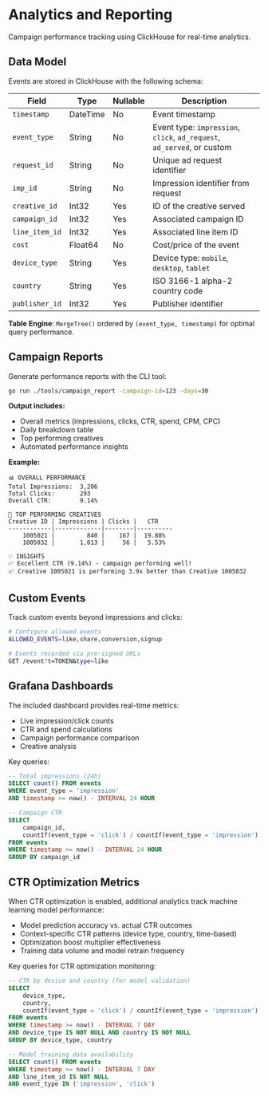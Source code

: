 # Analytics and Reporting

Campaign performance tracking using ClickHouse for real-time analytics.

## Data Model

Events are stored in ClickHouse with the following schema:

| Field | Type | Nullable | Description |
|-------|------|----------|-------------|
| `timestamp` | DateTime | No | Event timestamp |
| `event_type` | String | No | Event type: `impression`, `click`, `ad_request`, `ad_served`, or custom |
| `request_id` | String | No | Unique ad request identifier |
| `imp_id` | String | No | Impression identifier from request |
| `creative_id` | Int32 | Yes | ID of the creative served |
| `campaign_id` | Int32 | Yes | Associated campaign ID |
| `line_item_id` | Int32 | Yes | Associated line item ID |
| `cost` | Float64 | No | Cost/price of the event |
| `device_type` | String | Yes | Device type: `mobile`, `desktop`, `tablet` |
| `country` | String | Yes | ISO 3166-1 alpha-2 country code |
| `publisher_id` | Int32 | Yes | Publisher identifier |

**Table Engine**: `MergeTree()` ordered by `(event_type, timestamp)` for optimal query performance.

## Campaign Reports

Generate performance reports with the CLI tool:

```bash
go run ./tools/campaign_report -campaign-id=123 -days=30
```

**Output includes:**
- Overall metrics (impressions, clicks, CTR, spend, CPM, CPC)
- Daily breakdown table
- Top performing creatives
- Automated performance insights

**Example:**
```
📊 OVERALL PERFORMANCE
Total Impressions:  3,206
Total Clicks:       293
Overall CTR:        9.14%

🎨 TOP PERFORMING CREATIVES
Creative ID | Impressions | Clicks |   CTR   
------------|-------------|--------|----------
    1005021 |         840 |    167 |  19.88%
    1005032 |       1,013 |     56 |   5.53%

💡 INSIGHTS
✅ Excellent CTR (9.14%) - campaign performing well!
📈 Creative 1005021 is performing 3.9x better than Creative 1005032
```

## Custom Events

Track custom events beyond impressions and clicks:

```bash
# Configure allowed events
ALLOWED_EVENTS=like,share,conversion,signup

# Events recorded via pre-signed URLs
GET /event?t=TOKEN&type=like
```

## Grafana Dashboards

The included dashboard provides real-time metrics:

- Live impression/click counts
- CTR and spend calculations  
- Campaign performance comparison
- Creative analysis

Key queries:
```sql
-- Total impressions (24h)
SELECT count() FROM events 
WHERE event_type = 'impression' 
AND timestamp >= now() - INTERVAL 24 HOUR

-- Campaign CTR
SELECT 
    campaign_id,
    countIf(event_type = 'click') / countIf(event_type = 'impression') * 100 as ctr
FROM events 
WHERE timestamp >= now() - INTERVAL 24 HOUR 
GROUP BY campaign_id
```

## CTR Optimization Metrics

When CTR optimization is enabled, additional analytics track machine learning model performance:

- Model prediction accuracy vs. actual CTR outcomes
- Context-specific CTR patterns (device type, country, time-based)  
- Optimization boost multiplier effectiveness
- Training data volume and model retrain frequency

Key queries for CTR optimization monitoring:
```sql
-- CTR by device and country (for model validation)
SELECT 
    device_type,
    country,
    countIf(event_type = 'click') / countIf(event_type = 'impression') * 100 as ctr
FROM events 
WHERE timestamp >= now() - INTERVAL 7 DAY
AND device_type IS NOT NULL AND country IS NOT NULL
GROUP BY device_type, country

-- Model training data availability  
SELECT count() FROM events 
WHERE timestamp >= now() - INTERVAL 7 DAY
AND line_item_id IS NOT NULL
AND event_type IN ('impression', 'click')
```

